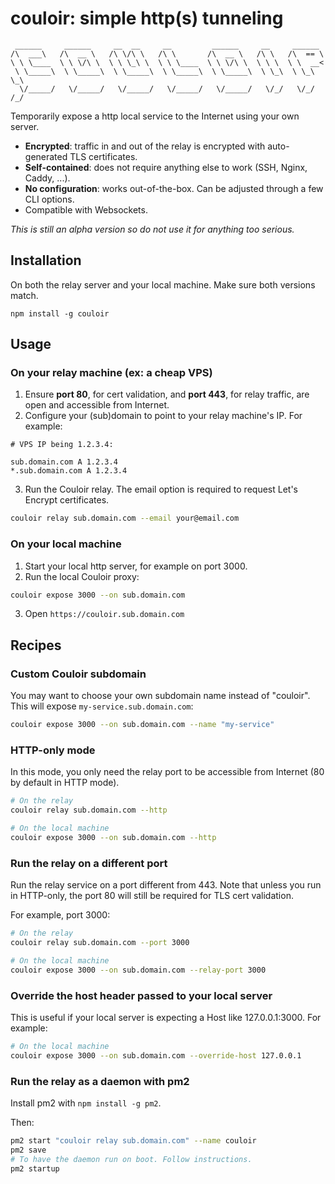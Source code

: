 # couloir: simple http(s) tunneling

```
 ______     ______     __  __     __         ______     __     ______
/\  ___\   /\  __ \   /\ \/\ \   /\ \       /\  __ \   /\ \   /\  == \
\ \ \____  \ \ \/\ \  \ \ \_\ \  \ \ \____  \ \ \/\ \  \ \ \  \ \  __<
 \ \_____\  \ \_____\  \ \_____\  \ \_____\  \ \_____\  \ \_\  \ \_\ \_\
  \/_____/   \/_____/   \/_____/   \/_____/   \/_____/   \/_/   \/_/ /_/
```

Temporarily expose a http local service to the Internet using your own server.

- **Encrypted**: traffic in and out of the relay is encrypted with auto-generated TLS certificates.
- **Self-contained**: does not require anything else to work (SSH, Nginx, Caddy, ...).
- **No configuration**: works out-of-the-box. Can be adjusted through a few CLI options.
- Compatible with Websockets.

_This is still an alpha version so do not use it for anything too serious._

## Installation

On both the relay server and your local machine. Make sure both versions match.

```
npm install -g couloir
```

## Usage

### On your **relay** machine (ex: a cheap VPS)

1. Ensure **port 80**, for cert validation, and **port 443**, for relay traffic, are open and accessible from Internet.
2. Configure your (sub)domain to point to your relay machine's IP. For example:

```
# VPS IP being 1.2.3.4:

sub.domain.com A 1.2.3.4
*.sub.domain.com A 1.2.3.4
```

3. Run the Couloir relay. The email option is required to request Let's Encrypt certificates.

```sh
couloir relay sub.domain.com --email your@email.com
```

### On your **local** machine

1. Start your local http server, for example on port 3000.
2. Run the local Couloir proxy:

```sh
couloir expose 3000 --on sub.domain.com
```

3. Open `https://couloir.sub.domain.com`

## Recipes

### Custom Couloir subdomain

You may want to choose your own subdomain name instead of "couloir".
This will expose `my-service.sub.domain.com`:

```sh
couloir expose 3000 --on sub.domain.com --name "my-service"
```

### HTTP-only mode

In this mode, you only need the relay port to be accessible from Internet (80 by default in HTTP mode).

```sh
# On the relay
couloir relay sub.domain.com --http

# On the local machine
couloir expose 3000 --on sub.domain.com --http
```

### Run the relay on a different port

Run the relay service on a port different from 443. Note that unless you run in HTTP-only, the port 80 will
still be required for TLS cert validation.

For example, port 3000:

```sh
# On the relay
couloir relay sub.domain.com --port 3000

# On the local machine
couloir expose 3000 --on sub.domain.com --relay-port 3000
```

### Override the host header passed to your local server

This is useful if your local server is expecting a Host like 127.0.0.1:3000. For example:

```sh
# On the local machine
couloir expose 3000 --on sub.domain.com --override-host 127.0.0.1
```

### Run the relay as a daemon with pm2

Install pm2 with `npm install -g pm2`.

Then:

```sh
pm2 start "couloir relay sub.domain.com" --name couloir
pm2 save
# To have the daemon run on boot. Follow instructions.
pm2 startup
```
